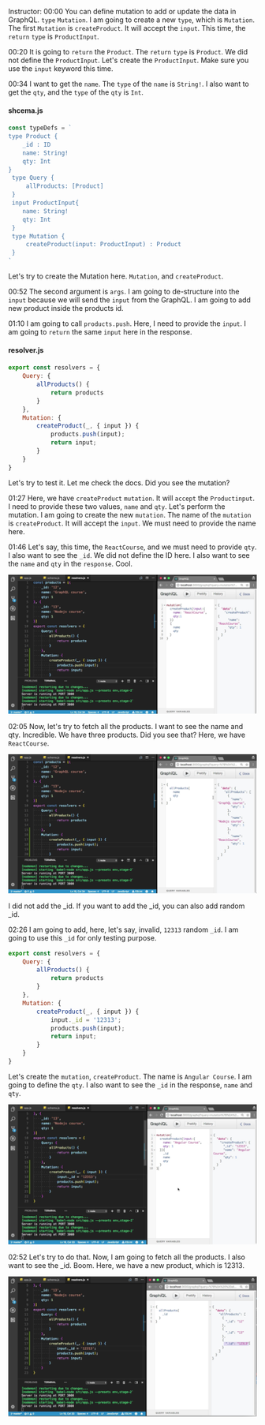 Instructor: 00:00 You can define mutation to add or update the data in GraphQL. `type` `Mutation`. I am going to create a new `type`, which is `Mutation`. The first `Mutation` is `createProduct`. It will accept the `input`. This time, the `return` `type` is `ProductInput`.

00:20 It is going to `return` the `Product`. The `return` `type` is `Product`. We did not define the `ProductInput`. Let's create the `ProductInput`. Make sure you use the `input` keyword this time.

00:34 I want to get the `name`. The `type` of the `name` is `String!`. I also want to get the `qty`, and the `type` of the `qty` is `Int`. 

#### shcema.js
```javascript
const typeDefs = `
type Product {
    _id : ID
    name: String!
    qty: Int
}
 type Query {
     allProducts: [Product]
 }
 input ProductInput{
    name: String!
    qty: Int
 }
 type Mutation {
     createProduct(input: ProductInput) : Product
 }
`
```

Let's try to create the Mutation here. `Mutation`, and `createProduct`.

00:52 The second argument is `args`. I am going to de-structure into the `input` because we will send the `input` from the GraphQL. I am going to add new product inside the products id.

01:10 I am going to call `products.push`. Here, I need to provide the `input`. I am going to `return` the same `input` here in the response. 

#### resolver.js
```javascript
export const resolvers = {
    Query: {
        allProducts() {
            return products
        }
    },
    Mutation: {
        createProduct(_, { input }) {
            products.push(input);
            return input;
        }
    }
}
```

Let's try to test it. Let me check the docs. Did you see the mutation?

01:27 Here, we have `createProduct` `mutation`. It will `accept` the `Productinput`. I need to provide these two values, `name` and `qty`. Let's perform the mutation. I am going to create the new `mutation`. The name of the `mutation` is `createProduct`. It will accept the `input`. We must need to provide the name here.

01:46 Let's say, this time, the `ReactCourse`, and we must need to provide `qty`. I also want to see the `_id`. We did not define the ID here. I also want to see the `name` and `qty` in the `response`. Cool.

![mutation](../images/graphql-add-obect-in-array-with-graphql-mutations-mutation.png)

02:05 Now, let's try to fetch all the products. I want to see the name and qty. Incredible. We have three products. Did you see that? Here, we have `ReactCourse`. 

![mustation2](../images/graphql-add-obect-in-array-with-graphql-mutations-mutation2.png)

I did not add the _id. If you want to add the _id, you can also add random _id.

02:26 I am going to add, here, let's say, invalid, `12313` random `_id`. I am going to use this `_id` for only testing purpose. 

```javascript
export const resolvers = {
    Query: {
        allProducts() {
            return products
        }
    },
    Mutation: {
        createProduct(_, { input }) {
            input._id = '12313';
            products.push(input);
            return input;
        }
    }
}
```
Let's create the `mutation`, `createProduct`. The name is `Angular Course`. I am going to define the `qty`. I also want to see the `_id` in the response, `name` and `qty`.

![mutation3](../images/graphql-add-obect-in-array-with-graphql-mutations-mutation3.png)

02:52 Let's try to do that. Now, I am going to fetch all the products. I also want to see the _id. Boom. Here, we have a new product, which is 12313.

![new product](../images/graphql-add-obect-in-array-with-graphql-mutations-new-product.png)